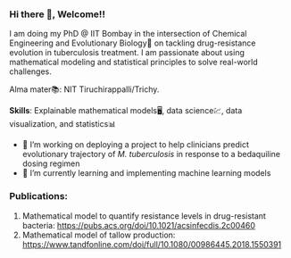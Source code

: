 ### Hi there 👋, Welcome!! 

I am doing my PhD @ IIT Bombay in the intersection of Chemical Engineering and Evolutionary Biology🔬 on tackling drug-resistance evolution in tuberculosis treatment. 
I am passionate about using mathematical modeling and statistical principles to solve real-world challenges. 

Alma mater📚: NIT Tiruchirappalli/Trichy. 

**Skills**: Explainable mathematical models🖥️, data science💹, data visualization, and statistics📊

- 🔭 I’m working on deploying a project to help clinicians predict evolutionary trajectory of _M. tuberculosis_ in response to a bedaquiline dosing regimen
- 🌱 I’m currently learning and implementing machine learning models


### Publications:
1. Mathematical model to quantify resistance levels in drug-resistant bacteria: https://pubs.acs.org/doi/10.1021/acsinfecdis.2c00460
2. Mathematical model of tallow production: https://www.tandfonline.com/doi/full/10.1080/00986445.2018.1550391

